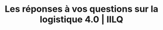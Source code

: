 ---
title: "Les réponses à vos questions sur la logistique 4.0 | IILQ"
description: "Nous aidons les entreprises à accroître leurs profitabilités grâce à nos experts en logisitque et à nos programmes de subvention d’aide à la recherche ainsi qu'au transfert technologique."
slug: contact
layout: contact
image: "/img/contact.jpg"
section1:
  title: "Contactez-nous"
section2:
  title: "Questions relatives à la logistique?"
  desc: "Nous aidons les entreprises à accroître leurs profitabilités grâce à nos experts en logisitque et à nos programmes de subvention d’aide à la recherche et au transfert technologique."
---